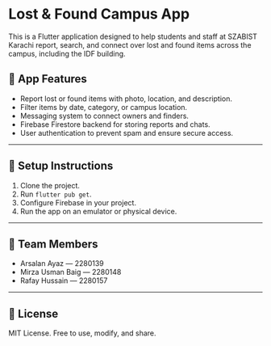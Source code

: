 # Lost & Found Campus App

This is a Flutter application designed to help students and staff at SZABIST Karachi report, search, and connect over lost and found items across the campus, including the IDF building.

## 📱 App Features

- Report lost or found items with photo, location, and description.
- Filter items by date, category, or campus location.
- Messaging system to connect owners and finders.
- Firebase Firestore backend for storing reports and chats.
- User authentication to prevent spam and ensure secure access.

---

## 🚀 Setup Instructions

1. Clone the project.
2. Run `flutter pub get`.
3. Configure Firebase in your project.
4. Run the app on an emulator or physical device.

---

## 👥 Team Members

- Arsalan Ayaz — 2280139  
- Mirza Usman Baig — 2280148  
- Rafay Hussain — 2280157

---

## 📄 License

MIT License. Free to use, modify, and share.
